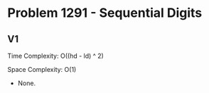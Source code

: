 # Problem 1291 - Sequential Digits

## V1

Time Complexity: O((hd - ld) ^ 2)

Space Complexity: O(1)

- None.
